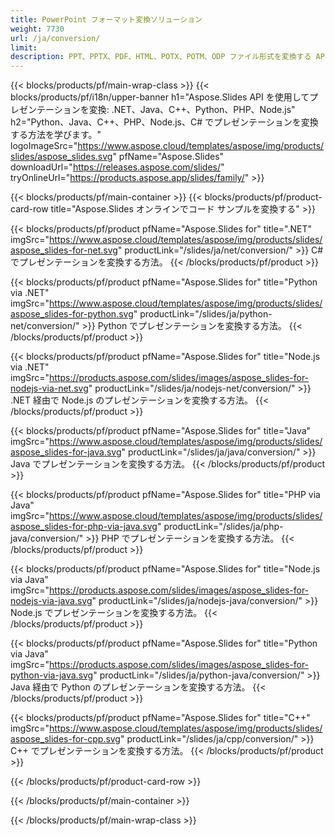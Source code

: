 ```yaml
---
title: PowerPoint フォーマット変換ソリューション
weight: 7730
url: /ja/conversion/
limit: 
description: PPT、PPTX、PDF、HTML、POTX、POTM、ODP ファイル形式を変換する API
---
```


{{< blocks/products/pf/main-wrap-class >}}
{{< blocks/products/pf/i18n/upper-banner h1="Aspose.Slides API を使用してプレゼンテーションを変換: .NET、Java、C++、Python、PHP、Node.js" h2="Python、Java、C++、PHP、Node.js、C# でプレゼンテーションを変換する方法を学びます。" logoImageSrc="https://www.aspose.cloud/templates/aspose/img/products/slides/aspose_slides.svg" pfName="Aspose.Slides" downloadUrl="https://releases.aspose.com/slides/" tryOnlineUrl="https://products.aspose.app/slides/family/" >}}

{{< blocks/products/pf/main-container >}}
{{< blocks/products/pf/product-card-row title="Aspose.Slides オンラインでコード サンプルを変換する" >}}

{{< blocks/products/pf/product pfName="Aspose.Slides for" title=".NET" imgSrc="https://www.aspose.cloud/templates/aspose/img/products/slides/aspose_slides-for-net.svg" productLink="/slides/ja/net/conversion/" >}}
C# でプレゼンテーションを変換する方法。
{{< /blocks/products/pf/product >}}

{{< blocks/products/pf/product pfName="Aspose.Slides for" title="Python via .NET" imgSrc="https://www.aspose.cloud/templates/aspose/img/products/slides/aspose_slides-for-python.svg" productLink="/slides/ja/python-net/conversion/" >}}
Python でプレゼンテーションを変換する方法。
{{< /blocks/products/pf/product >}}

{{< blocks/products/pf/product pfName="Aspose.Slides for" title="Node.js via .NET" imgSrc="https://products.aspose.com/slides/images/aspose_slides-for-nodejs-via-net.svg" productLink="/slides/ja/nodejs-net/conversion/" >}}
.NET 経由で Node.js のプレゼンテーションを変換する方法。
{{< /blocks/products/pf/product >}}

{{< blocks/products/pf/product pfName="Aspose.Slides for" title="Java" imgSrc="https://www.aspose.cloud/templates/aspose/img/products/slides/aspose_slides-for-java.svg" productLink="/slides/ja/java/conversion/" >}}
Java でプレゼンテーションを変換する方法。
{{< /blocks/products/pf/product >}}

{{< blocks/products/pf/product pfName="Aspose.Slides for" title="PHP via Java" imgSrc="https://www.aspose.cloud/templates/aspose/img/products/slides/aspose_slides-for-php-via-java.svg" productLink="/slides/ja/php-java/conversion/" >}}
PHP でプレゼンテーションを変換する方法。
{{< /blocks/products/pf/product >}}

{{< blocks/products/pf/product pfName="Aspose.Slides for" title="Node.js via Java" imgSrc="https://products.aspose.com/slides/images/aspose_slides-for-nodejs-via-java.svg" productLink="/slides/ja/nodejs-java/conversion/" >}}
Node.js でプレゼンテーションを変換する方法。
{{< /blocks/products/pf/product >}}

{{< blocks/products/pf/product pfName="Aspose.Slides for" title="Python via Java" imgSrc="https://products.aspose.com/slides/images/aspose_slides-for-python-via-java.svg" productLink="/slides/ja/python-java/conversion/" >}}
Java 経由で Python のプレゼンテーションを変換する方法。
{{< /blocks/products/pf/product >}}

{{< blocks/products/pf/product pfName="Aspose.Slides for" title="C++" imgSrc="https://www.aspose.cloud/templates/aspose/img/products/slides/aspose_slides-for-cpp.svg" productLink="/slides/ja/cpp/conversion/" >}}
C++ でプレゼンテーションを変換する方法。
{{< /blocks/products/pf/product >}}

{{< /blocks/products/pf/product-card-row >}}

{{< /blocks/products/pf/main-container >}}

{{< /blocks/products/pf/main-wrap-class >}}